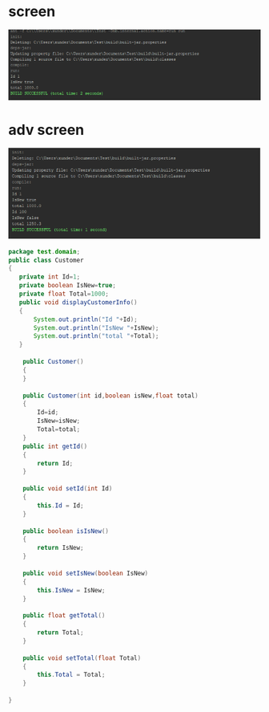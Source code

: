 # screen
![](https://github.com/ppc-ntu-khpi/35---classes-and-modifiers-AlexSizon/blob/main/Solution/result.png)
# adv screen 
![](https://github.com/ppc-ntu-khpi/35---classes-and-modifiers-AlexSizon/blob/main/Solution/resadv.png)

```java
package test.domain;
public class Customer
{
   private int Id=1;
   private boolean IsNew=true;
   private float Total=1000;
   public void displayCustomerInfo()
   {
       System.out.println("Id "+Id);
       System.out.println("IsNew "+IsNew);
       System.out.println("total "+Total);
   }

    public Customer()
    {
    }
   
    public Customer(int id,boolean isNew,float total)
    {
        Id=id;
        IsNew=isNew;
        Total=total;
    }
    public int getId()
    {
        return Id;
    }

    public void setId(int Id)
    {
        this.Id = Id;
    }

    public boolean isIsNew()
    {
        return IsNew;
    }

    public void setIsNew(boolean IsNew)
    {
        this.IsNew = IsNew;
    }

    public float getTotal()
    {
        return Total;
    }

    public void setTotal(float Total)
    {
        this.Total = Total;
    }
   
}
```
